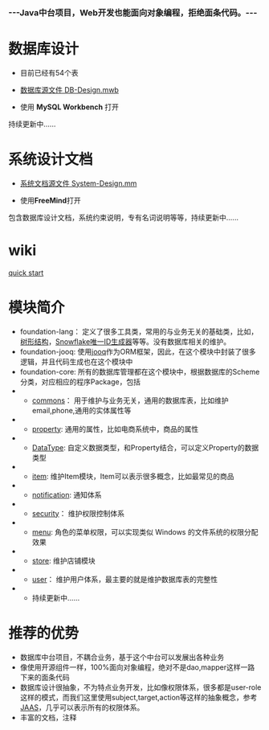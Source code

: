 

### ---Java中台项目，Web开发也能面向对象编程，拒绝面条代码。---

# 数据库设计
- 目前已经有54个表
- [数据库源文件 DB-Design.mwb ](https://github.com/wuda0112/foundation/blob/master/DB-Design.mwb)

- 使用 **MySQL Workbench** 打开

持续更新中......

# 系统设计文档
- [系统文档源文件 System-Design.mm](https://github.com/wuda0112/foundation/blob/master/System-Design.mm)

- 使用**FreeMind**打开

包含数据库设计文档，系统约束说明，专有名词说明等等，持续更新中......

# wiki
[quick start](https://github.com/wuda0112/foundation/wiki)

# 模块简介
- foundation-lang： 定义了很多工具类，常用的与业务无关的基础类，比如，[树形结构](https://github.com/wuda0112/foundation/tree/master/foundation-lang/src/main/java/com/wuda/foundation/lang/tree/)，[Snowflake唯一ID生成器](https://github.com/wuda0112/foundation/blob/master/foundation-lang/src/main/java/com/wuda/foundation/lang/keygen/KeyGeneratorSnowflake.java)等等。没有数据库相关的维护。
- foundation-jooq: 使用[jooq](https://www.jooq.org/)作为ORM框架，因此，在这个模块中封装了很多逻辑，并且代码生成也在这个模块中
- foundation-core: 所有的数据库管理都在这个模块中，根据数据库的Scheme分类，对应相应的程序Package，包括
- - [commons](https://github.com/wuda0112/foundation/tree/master/foundation-core/src/main/java/com/wuda/foundation/core/commons)： 用于维护与业务无关，通用的数据库表，比如维护email,phone,通用的实体属性等
- - [property](https://github.com/wuda0112/foundation/tree/master/foundation-core/src/main/java/com/wuda/foundation/core/commons/property): 通用的属性，比如电商系统中，商品的属性
- - [DataType](https://github.com/wuda0112/foundation/tree/master/foundation-lang/src/main/java/com/wuda/foundation/lang/datatype): 自定义数据类型，和Property结合，可以定义Property的数据类型
- - [item](https://github.com/wuda0112/foundation/tree/master/foundation-core/src/main/java/com/wuda/foundation/core/item): 维护Item模块，Item可以表示很多概念，比如最常见的商品
- - [notification](https://github.com/wuda0112/foundation/tree/master/foundation-core/src/main/java/com/wuda/foundation/core/notification): 通知体系
- - [security](https://github.com/wuda0112/foundation/tree/master/foundation-core/src/main/java/com/wuda/foundation/core/security)： 维护权限控制体系
- - [menu](https://github.com/wuda0112/foundation/tree/master/foundation-core/src/main/java/com/wuda/foundation/core/security/menu): 角色的菜单权限，可以实现类似 Windows 的文件系统的权限分配效果
- - [store](https://github.com/wuda0112/foundation/tree/master/foundation-core/src/main/java/com/wuda/foundation/core/store): 维护店铺模块
- - [user](https://github.com/wuda0112/foundation/tree/master/foundation-core/src/main/java/com/wuda/foundation/core/user)： 维护用户体系，最主要的就是维护数据库表的完整性
- - 持续更新中......

# 推荐的优势
- 数据库中台项目，不耦合业务，基于这个中台可以发展出各种业务
- 像使用开源组件一样，100%面向对象编程，绝对不是dao,mapper这样一路下来的面条代码
- 数据库设计很抽象，不为特点业务开发，比如像权限体系，很多都是user-role这样的模式，而我们这里使用subject,target,action等这样的抽象概念，参考[JAAS](https://docs.oracle.com/javase/7/docs/technotes/guides/security/jaas/JAASRefGuide.html)，几乎可以表示所有的权限体系。
- 丰富的文档，注释
